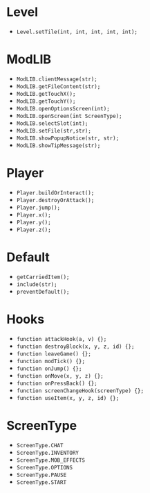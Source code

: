 # Level
* ` Level.setTile(int, int, int, int, int); `

# ModLIB
* ` ModLIB.clientMessage(str); `
* ` ModLIB.getFileContent(str); `
* ` ModLIB.getTouchX(); `
* ` ModLIB.getTouchY(); `
* ` ModLIB.openOptionsScreen(int); `
* ` ModLIB.openScreen(int ScreenType); `
* ` ModLIB.selectSlot(int); `
* ` ModLIB.setFile(str,str); `
* ` ModLIB.showPopupNotice(str, str); `
* ` ModLIB.showTipMessage(str); `

# Player
* ` Player.buildOrInteract(); `
* ` Player.destroyOrAttack(); `
* ` Player.jump(); `
* ` Player.x(); `
* ` Player.y(); `
* ` Player.z(); `

# Default
* ` getCarriedItem(); `
* ` include(str); `
* ` preventDefault(); `

# Hooks
* ` function attackHook(a, v) {}; `
* ` function destroyBlock(x, y, z, id) {}; `
* ` function leaveGame() {}; `
* ` function modTick() {}; `
* ` function onJump() {}; `
* ` function onMove(x, y, z) {}; `
* ` function onPressBack() {}; `
* ` function screenChangeHook(screenType) {}; `
* ` function useItem(x, y, z, id) {}; `

# ScreenType
* ` ScreenType.CHAT `
* ` ScreenType.INVENTORY `
* ` ScreenType.MOB_EFFECTS `
* ` ScreenType.OPTIONS `
* ` ScreenType.PAUSE `
* ` ScreenType.START `
